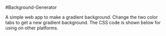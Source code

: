 #Background-Generator

A simple web app to make a gradient background. Change the two color tabs to get a new gradient background. The CSS code is shown below for using on other platforms.